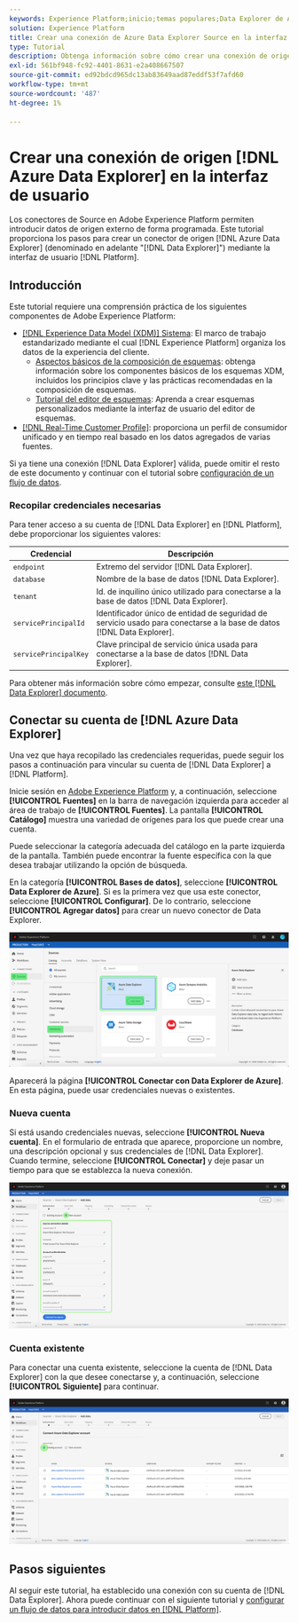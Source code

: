 ```yaml
---
keywords: Experience Platform;inicio;temas populares;Data Explorer de Azure;explorador de datos de Azure;explorador de datos;Data Explorer
solution: Experience Platform
title: Crear una conexión de Azure Data Explorer Source en la interfaz de usuario
type: Tutorial
description: Obtenga información sobre cómo crear una conexión de origen de Data Explorer de Azure mediante la interfaz de usuario de Adobe Experience Platform.
exl-id: 561bf948-fc92-4401-8631-e2a408667507
source-git-commit: ed92bdcd965dc13ab83649aad87eddf53f7afd60
workflow-type: tm+mt
source-wordcount: '487'
ht-degree: 1%

---
```


# Crear una conexión de origen [!DNL Azure Data Explorer] en la interfaz de usuario

Los conectores de Source en Adobe Experience Platform permiten introducir datos de origen externo de forma programada. Este tutorial proporciona los pasos para crear un conector de origen [!DNL Azure Data Explorer] (denominado en adelante &quot;[!DNL Data Explorer]&quot;) mediante la interfaz de usuario [!DNL Platform].

## Introducción

Este tutorial requiere una comprensión práctica de los siguientes componentes de Adobe Experience Platform:

* [[!DNL Experience Data Model (XDM)] Sistema](../../../../../xdm/home.md): El marco de trabajo estandarizado mediante el cual [!DNL Experience Platform] organiza los datos de la experiencia del cliente.
   * [Aspectos básicos de la composición de esquemas](../../../../../xdm/schema/composition.md): obtenga información sobre los componentes básicos de los esquemas XDM, incluidos los principios clave y las prácticas recomendadas en la composición de esquemas.
   * [Tutorial del editor de esquemas](../../../../../xdm/tutorials/create-schema-ui.md): Aprenda a crear esquemas personalizados mediante la interfaz de usuario del editor de esquemas.
* [[!DNL Real-Time Customer Profile]](../../../../../profile/home.md): proporciona un perfil de consumidor unificado y en tiempo real basado en los datos agregados de varias fuentes.

Si ya tiene una conexión [!DNL Data Explorer] válida, puede omitir el resto de este documento y continuar con el tutorial sobre [configuración de un flujo de datos](../../dataflow/databases.md).

### Recopilar credenciales necesarias

Para tener acceso a su cuenta de [!DNL Data Explorer] en [!DNL Platform], debe proporcionar los siguientes valores:

| Credencial | Descripción |
| ---------- | ----------- |
| `endpoint` | Extremo del servidor [!DNL Data Explorer]. |
| `database` | Nombre de la base de datos [!DNL Data Explorer]. |
| `tenant` | Id. de inquilino único utilizado para conectarse a la base de datos [!DNL Data Explorer]. |
| `servicePrincipalId` | Identificador único de entidad de seguridad de servicio usado para conectarse a la base de datos [!DNL Data Explorer]. |
| `servicePrincipalKey` | Clave principal de servicio única usada para conectarse a la base de datos [!DNL Data Explorer]. |

Para obtener más información sobre cómo empezar, consulte [este [!DNL Data Explorer] documento](https://docs.microsoft.com/en-us/azure/data-explorer/kusto/management/access-control/how-to-authenticate-with-aad).

## Conectar su cuenta de [!DNL Azure Data Explorer]

Una vez que haya recopilado las credenciales requeridas, puede seguir los pasos a continuación para vincular su cuenta de [!DNL Data Explorer] a [!DNL Platform].

Inicie sesión en [Adobe Experience Platform](https://platform.adobe.com) y, a continuación, seleccione **[!UICONTROL Fuentes]** en la barra de navegación izquierda para acceder al área de trabajo de **[!UICONTROL Fuentes]**. La pantalla **[!UICONTROL Catálogo]** muestra una variedad de orígenes para los que puede crear una cuenta.

Puede seleccionar la categoría adecuada del catálogo en la parte izquierda de la pantalla. También puede encontrar la fuente específica con la que desea trabajar utilizando la opción de búsqueda.

En la categoría **[!UICONTROL Bases de datos]**, seleccione **[!UICONTROL Data Explorer de Azure]**. Si es la primera vez que usa este conector, seleccione **[!UICONTROL Configurar]**. De lo contrario, seleccione **[!UICONTROL Agregar datos]** para crear un nuevo conector de Data Explorer.

![catálogo](../../../../images/tutorials/create/data-explorer/catalog.png)

Aparecerá la página **[!UICONTROL Conectar con Data Explorer de Azure]**. En esta página, puede usar credenciales nuevas o existentes.

### Nueva cuenta

Si está usando credenciales nuevas, seleccione **[!UICONTROL Nueva cuenta]**. En el formulario de entrada que aparece, proporcione un nombre, una descripción opcional y sus credenciales de [!DNL Data Explorer]. Cuando termine, seleccione **[!UICONTROL Conectar]** y deje pasar un tiempo para que se establezca la nueva conexión.

![conectar](../../../../images/tutorials/create/data-explorer/new.png)

### Cuenta existente

Para conectar una cuenta existente, seleccione la cuenta de [!DNL Data Explorer] con la que desee conectarse y, a continuación, seleccione **[!UICONTROL Siguiente]** para continuar.

![existente](../../../../images/tutorials/create/data-explorer/existing.png)

## Pasos siguientes

Al seguir este tutorial, ha establecido una conexión con su cuenta de [!DNL Data Explorer]. Ahora puede continuar con el siguiente tutorial y [configurar un flujo de datos para introducir datos en [!DNL Platform]](../../dataflow/databases.md).
